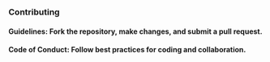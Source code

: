 ### Contributing

#### Guidelines: Fork the repository, make changes, and submit a pull request.

#### Code of Conduct: Follow best practices for coding and collaboration.